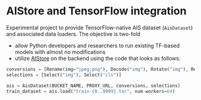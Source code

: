 # AIStore and TensorFlow integration

Experimental project to provide TensorFlow-native AIS dataset (`AisDataset`) and
associated data loaders. The objective is two-fold
* allow Python developers and researchers to run existing TF-based models with almost no modifications
* utilize [AIStore](https://github.com/NVIDIA/aistore) on the backend using the code that looks as follows:

```python
conversions = [Rename(img="jpeg;png"), Decode("img"), Rotate("img"), Resize("img", (224, 244))]
selections = [Select("img"), Select("cls")]

ais = AisDataset(BUCKET_NAME, PROXY_URL, conversions, selections)
train_dataset = ais.load("train-{0..9999}.tar", num-workers=64)
```
